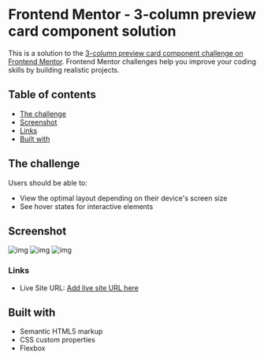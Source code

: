# Frontend Mentor - 3-column preview card component solution

This is a solution to the [3-column preview card component challenge on Frontend Mentor](https://www.frontendmentor.io/challenges/3column-preview-card-component-pH92eAR2-). Frontend Mentor challenges help you improve your coding skills by building realistic projects.

## Table of contents

-   [The challenge](#the-challenge)
-   [Screenshot](#screenshot)
-   [Links](#links)
-   [Built with](#built-with)

## The challenge

Users should be able to:

-   View the optimal layout depending on their device's screen size
-   See hover states for interactive elements

## Screenshot

![img](https://i.imgur.com/awWHKYp.png)
![img](https://i.imgur.com/V6T2Xqu.png)
![img](https://i.imgur.com/H3hnWTb.png)

### Links

-   Live Site URL: [Add live site URL here](https://your-live-site-url.com)

## Built with

-   Semantic HTML5 markup
-   CSS custom properties
-   Flexbox
